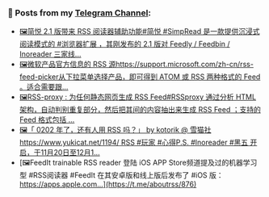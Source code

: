 ### 📰 Posts from my [Telegram Channel](https://t.me/s/aboutrss):
<!-- BLOG-POST-LIST:START -->
- [🖼简悦 2.1 版带来 RSS 阅读器辅助功能#简悦 #SimpRead 是一款提供沉浸式阅读模式的 #浏览器扩展 ，其刚发布的 2.1 版对 Feedly / Feedbin / Inoreader 三家线...](https://t.me/aboutrss/880)
- [🖼微软产品官方信息的 RSS 源https://support.microsoft.com/zh-cn/rss-feed-picker从下拉菜单选择产品，即可得到 ATOM 或 RSS 两种格式的 Feed 。适合需要跟...](https://t.me/aboutrss/879)
- [🖼RSS-proxy : 为任何静态网页生成 RSS Feed#RSSproxy 通过分析 HTML 架构，自动判别重复部分，然后把其间的内容抽出来生成 RSS Feed ；支持的 Feed 格式包括 ...](https://t.me/aboutrss/878)
- [🖼「 0202 年了，还有人用 RSS 吗？」 by kotorik @ 雪猫社https://www.yukicat.net/1194/   RSS #玩家 #心得P.S. #Inoreader #黑五 开启，于11月20日至12月1...](https://t.me/aboutrss/877)
- [🖼FeedIt trainable RSS reader 登陆 iOS APP Store频道提及过的机器学习型 #RSS阅读器 #FeedIt 在其安卓版和线上版后发布了 #iOS 版：https://apps.apple.com...](https://t.me/aboutrss/876)
<!-- BLOG-POST-LIST:END -->

<!--
**AboutRSS/AboutRSS** is a ✨ _special_ ✨ repository because its `README.md` (this file) appears on your GitHub profile.

Here are some ideas to get you started:

- 🔭 I’m currently working on ...
- 🌱 I’m currently learning ...
- 👯 I’m looking to collaborate on ...
- 🤔 I’m looking for help with ...
- 💬 Ask me about ...
- 📫 How to reach me: ...
- 😄 Pronouns: ...
- ⚡ Fun fact: ...
-->
